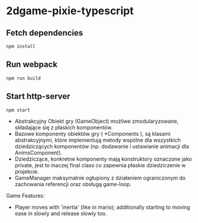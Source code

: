 # 2dgame-pixie-typescript

## Fetch dependencies
```
npm install
```

## Run webpack
```
npm run build
```

## Start http-server
```
npm start
```


- Abstrakcyjny Obiekt gry (GameObject) możliwe zmodularyzowane, składające się z płaskich komponentów.
- Bazowe komponenty obiektów gry ( *Components ), są klasami abstrakcyjnymi, które implementują metody wspólne dla wszystkich
  dziedziczących komponentów (np. dodawanie i ustawianie animacji dla AnimsComponent).
- Dziedziczące, konkretne komponenty mają konstruktory oznaczone jako private, jest to inaczej final class co zapewnia płaskie
  dziedziczenie w projekcie.
- GameManager maksymalnie ogłupiony z działaniem ograniczonym do zachowania referencji oraz obsługą game-loop.

Game Features:
- Player moves with 'inertia' (like in mario); additionally starting to moving ease in slowly and release slowly too.
